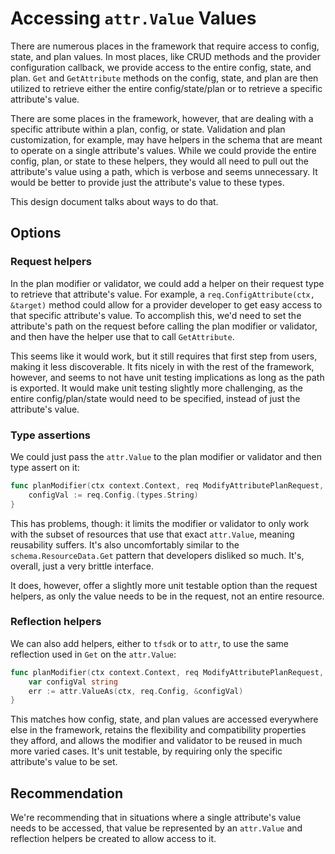 # Accessing `attr.Value` Values

There are numerous places in the framework that require access to config,
state, and plan values. In most places, like CRUD methods and the provider
configuration callback, we provide access to the entire config, state, and
plan. `Get` and `GetAttribute` methods on the config, state, and plan are then
utilized to retrieve either the entire config/state/plan or to retrieve a
specific attribute's value.

There are some places in the framework, however, that are dealing with a
specific attribute within a plan, config, or state. Validation and plan
customization, for example, may have helpers in the schema that are meant to
operate on a single attribute's values. While we could provide the entire
config, plan, or state to these helpers, they would all need to pull out the
attribute's value using a path, which is verbose and seems unnecessary. It
would be better to provide just the attribute's value to these types.

This design document talks about ways to do that.

## Options

### Request helpers

In the plan modifier or validator, we could add a helper on their request type
to retrieve that attribute's value. For example, a `req.ConfigAttribute(ctx,
&target)` method could allow for a provider developer to get easy access to
that specific attribute's value. To accomplish this, we'd need to set the
attribute's path on the request before calling the plan modifier or validator,
and then have the helper use that to call `GetAttribute`.

This seems like it would work, but it still requires that first step from
users, making it less discoverable. It fits nicely in with the rest of the
framework, however, and seems to not have unit testing implications as long as
the path is exported. It would make unit testing slightly more challenging, as
the entire config/plan/state would need to be specified, instead of just the
attribute's value.

### Type assertions

We could just pass the `attr.Value` to the plan modifier or validator and then
type assert on it:

```go
func planModifier(ctx context.Context, req ModifyAttributePlanRequest, resp *ModifyAttributePlanResponse) {
	configVal := req.Config.(types.String)
}
```

This has problems, though: it limits the modifier or validator to only work
with the subset of resources that use that exact `attr.Value`, meaning
reusability suffers. It's also uncomfortably similar to the
`schema.ResourceData.Get` pattern that developers disliked so much. It's,
overall, just a very brittle interface.

It does, however, offer a slightly more unit testable option than the request
helpers, as only the value needs to be in the request, not an entire resource.

### Reflection helpers

We can also add helpers, either to `tfsdk` or to `attr`, to use the same
reflection used in `Get` on the `attr.Value`:

```go
func planModifier(ctx context.Context, req ModifyAttributePlanRequest, resp *ModifyAttributePlanResponse) {
	var configVal string
	err := attr.ValueAs(ctx, req.Config, &configVal)
}
```

This matches how config, state, and plan values are accessed everywhere else in
the framework, retains the flexibility and compatibility properties they
afford, and allows the modifier and validator to be reused in much more varied
cases. It's unit testable, by requiring only the specific attribute's value to
be set.

## Recommendation

We're recommending that in situations where a single attribute's value needs to
be accessed, that value be represented by an `attr.Value` and reflection
helpers be created to allow access to it.
